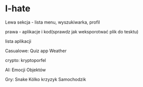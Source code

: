 # I-hate


Lewa sekcja - lista menu, wyszukiwarka, profil

prawa - aplikacje i kod(sprawdz jak weksporotwać plik do tesktu)

lista aplikacji


Casualowe:
 Quiz app
 Weather

crypto:
 kryptoporfel

AI: 
 Emocji
 Objektów
 
 Gry:
  Snake
  Kólko krzyzyk
  Samochodzik
